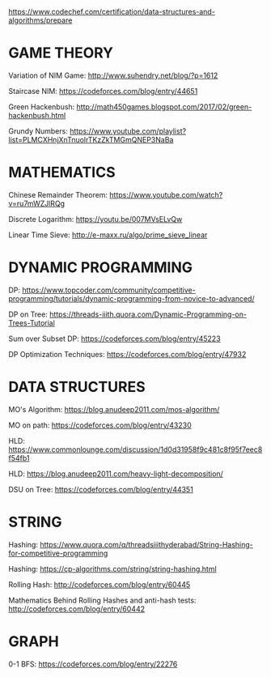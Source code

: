 https://www.codechef.com/certification/data-structures-and-algorithms/prepare

# GAME THEORY

Variation of NIM Game: http://www.suhendry.net/blog/?p=1612

Staircase NIM: https://codeforces.com/blog/entry/44651

Green Hackenbush: http://math450games.blogspot.com/2017/02/green-hackenbush.html

Grundy Numbers: https://www.youtube.com/playlist?list=PLMCXHnjXnTnuolrTKzZkTMGmQNEP3NaBa


# MATHEMATICS

Chinese Remainder Theorem: https://www.youtube.com/watch?v=ru7mWZJlRQg

Discrete Logarithm: https://youtu.be/007MVsELvQw

Linear Time Sieve: http://e-maxx.ru/algo/prime_sieve_linear


# DYNAMIC PROGRAMMING

DP: https://www.topcoder.com/community/competitive-programming/tutorials/dynamic-programming-from-novice-to-advanced/

DP on Tree: https://threads-iiith.quora.com/Dynamic-Programming-on-Trees-Tutorial

Sum over Subset DP: https://codeforces.com/blog/entry/45223

DP Optimization Techniques: https://codeforces.com/blog/entry/47932


# DATA STRUCTURES

MO's Algorithm: https://blog.anudeep2011.com/mos-algorithm/

MO on path: https://codeforces.com/blog/entry/43230 

HLD: https://www.commonlounge.com/discussion/1d0d31958f9c481c8f95f7eec8f54fb1

HLD: https://blog.anudeep2011.com/heavy-light-decomposition/ 

DSU on Tree: https://codeforces.com/blog/entry/44351

# STRING

Hashing: https://www.quora.com/q/threadsiiithyderabad/String-Hashing-for-competitive-programming

Hashing: https://cp-algorithms.com/string/string-hashing.html

Rolling Hash: http://codeforces.com/blog/entry/60445

Mathematics Behind Rolling Hashes and anti-hash tests: http://codeforces.com/blog/entry/60442


# GRAPH

0-1 BFS: https://codeforces.com/blog/entry/22276
